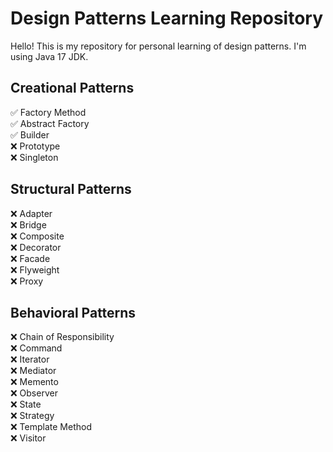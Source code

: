 # Design Patterns Learning Repository

Hello! This is my repository for personal learning of design patterns. I'm using Java 17 JDK.

## Creational Patterns
✅ Factory Method  
✅ Abstract Factory  
✅ Builder  
❌ Prototype  
❌ Singleton  

## Structural Patterns
❌ Adapter  
❌ Bridge  
❌ Composite  
❌ Decorator  
❌ Facade  
❌ Flyweight  
❌ Proxy  

## Behavioral Patterns
❌ Chain of Responsibility  
❌ Command  
❌ Iterator  
❌ Mediator  
❌ Memento  
❌ Observer  
❌ State  
❌ Strategy  
❌ Template Method  
❌ Visitor
